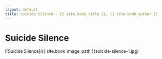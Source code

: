 ```yaml
---
layout: default
title: Suicide Silence - {{ site.book_title }}, {{ site.book_author }}
---
```


# Suicide Silence

![Suicide Silence]({{ site.book_image_path }}suicide-silence-1.jpg)
